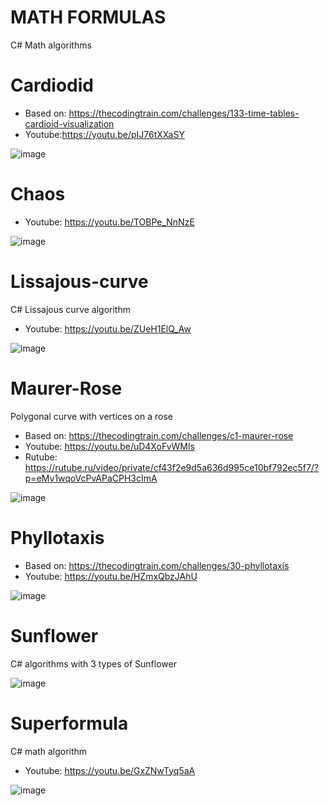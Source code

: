# MATH FORMULAS
 C# Math algorithms


# Cardiodid

- Based on: https://thecodingtrain.com/challenges/133-time-tables-cardioid-visualization
- Youtube:https://youtu.be/pIJ76tXXaSY

![image](https://github.com/user-attachments/assets/c8c1c219-3b22-4fe2-b0e1-1d7bb4b9dd93)


# Chaos

- Youtube: https://youtu.be/TOBPe_NnNzE

![image](https://github.com/tltrus/MATH-FORMULAS/assets/77125487/de7640b6-60d1-4d3b-a6b8-1c6499d3dea9)


# Lissajous-curve

C# Lissajous curve algorithm

- Youtube: https://youtu.be/ZUeH1ElQ_Aw

![image](https://github.com/tltrus/MATH-FORMULAS/assets/77125487/6d5c10b0-64da-4e61-b195-96dedd0f4258)


# Maurer-Rose

Polygonal curve with vertices on a rose

- Based on: https://thecodingtrain.com/challenges/c1-maurer-rose
- Youtube: https://youtu.be/uD4XoFvWMls
- Rutube: https://rutube.ru/video/private/cf43f2e9d5a636d995ce10bf792ec5f7/?p=eMv1wqoVcPvAPaCPH3cImA

![image](https://github.com/user-attachments/assets/2c3d603a-8a7f-45d3-a64d-d53d00d41936)


# Phyllotaxis

- Based on: https://thecodingtrain.com/challenges/30-phyllotaxis
- Youtube: https://youtu.be/HZmxQbzJAhU

![image](https://github.com/user-attachments/assets/066dcd8c-1597-4143-bafb-c7f2a06bf765)


# Sunflower

C# algorithms with 3 types of Sunflower

![image](https://github.com/tltrus/MATH-FORMULAS/assets/77125487/92888f17-fee1-4cab-ac1e-5d633a562c0c)


# Superformula

C# math algorithm

- Youtube: https://youtu.be/GxZNwTyq5aA

![image](https://github.com/tltrus/MATH/assets/77125487/0d4a081d-1a82-44fc-9979-150ad3e33078)
